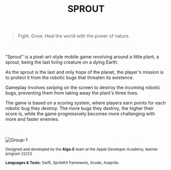 
<H1>
  <p align="center">
    SPROUT
 </H1>
  </p>
</H1>
<br/>

> Fight. Grow. Heal the world with the power of nature. 

<br/><br/>
"Sprout" is a pixel-art-style mobile game revolving around a little plant, a sprout, being the last living creature on a dying Earth. 

As the sprout is the last and only hope of the planet, the player's mission is to protect it from the robotic bugs that threaten its existence.

Gameplay involves swiping on the screen to destroy the incoming robotic bugs, preventing them from taking away the plant's three lives.

The game is based on a scoring system, where players earn points for each robotic bug they destroy. The more bugs they destroy, the higher their score is, while the game progressively becomes more challenging with more and faster enemies. 

<br/><br/>
![Group-1](https://user-images.githubusercontent.com/113616815/216680862-2ce8eef5-4923-4d78-9cee-17a5d8c5b758.png)


<sub> Designed and developed by the **Alga-E** team at the Apple Developer Academy, learner program 22/23. </sub>


<sub> **Languages & Tools:** Swift, SpriteKit framework, Xcode, Aseprite. </sub>




